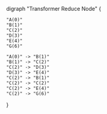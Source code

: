 digraph "Transformer Reduce Node" {

    "A(0)"
    "B(1)"
    "C(2)"
    "D(3)"
    "E(4)"
    "G(6)"

    "A(0)" -> "B(1)"
    "B(1)" -> "C(2)"
    "C(2)" -> "D(3)"
    "D(3)" -> "E(4)"
    "C(2)" -> "B(1)"
    "C(2)" -> "C(2)"
    "C(2)" -> "E(4)"
    "C(2)" -> "G(6)"

}
